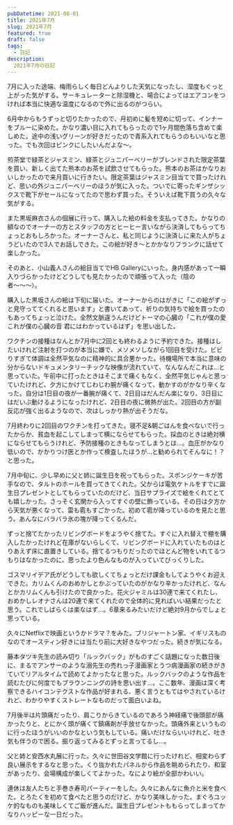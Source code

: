 ```yaml
---
pubDatetime: 2021-08-01
title: 2021年7月
slug: 2021年7月
featured: true
draft: false
tags:
  - 日記
description:
  2021年7月の日記
---
```


7月に入った途端、梅雨らしく毎日どんよりした天気になったし、湿度もぐっと上がった気がする。サーキュレーターと除湿機と、場合によってはエアコンをつければ本当に快適な温度になるので外に出るのがつらい。

6月中からもうずっと切りたかったので、月初めに髪を短めに切って、インナーをブルーに染めた。かなり濃い目に入れてもらったので1ヶ月間色落ち含めて楽しめた。途中の浅いグリーンが好きだったので青系入れてもらうのもいいなと思った。でも次回はピンクにしたいんだよな〜。

煎茶堂で緑茶とジャスミン、緑茶とジュニパーベリーがブレンドされた限定茶葉を買い、新しく出てた熊本のお茶を試飲させてもらった。熊本のお茶はかなりおいしかったので来月買いに行きたい。限定茶葉はジャスミン目当てで買ったけれど、思いの外ジュニパーベリーのほうが気に入った。ついでに寄ったギンザシックスで靴下がセールになってたので思わず買った。そういえば靴下買うの久々な気がする。

また黒坂麻衣さんの個展に行って、購入した絵の料金を支払ってきた。かなりの額なのでオーナーの方とスタッフの方とヒーヒー言いながら決済してもらってちょっとおもしろかった。オーナーさんと、私と同じように決済しに来た人がちょうどいたので3人でお話しできた。この絵が好き〜とかかなりフランクに話せて楽しかった。

そのあと、小山義人さんの絵目当てでHB Galleryにいった。身内感があって一瞬入りづらかったけどどうしても見たかったので頑張って入った（陰の者〜〜〜）。

購入した黒坂さんの絵は下旬に届いた。オーナーからのはがきに「この絵がずっと見守っててくれると思います」と書いてあって、祈りの気持ちで絵を買ったのもあってちょっと泣けた。全然文脈違うんだけどトーマの心臓の「これが僕の愛 これが僕の心臓の音 君にはわかっているはず」を思い出した。

ワクチンの接種はなんとか7月中に2回とも終わるように予約できた。接種はしたいけれど注射を打つのが本当に嫌で、メソメソしながら1回目を受けた。ビビりすぎて体調は全然平気なのに精神的に具合悪かった。待機場所で本当に意味の分からないドキュメンタリーチックな映像が流れていて、なんなんだこれは…と思っていた。午前中に打ったときはそこまで痛くもなく、全然平気じゃんと思っていたけれど、夕方にかけてじわじわ腕が痛くなって、動かすのがかなり辛くなった。自分は1日目の夜が一番腕が痛くて、2日目はだんだん楽になり、3日目にはだいぶ動けるようになったけれど、2日目の夜に微熱が出た。2回目の方が副反応が強く出るようなので、次はしっかり熱が出そうだな。

7月終わりに2回目のワクチンを打ってきた。寝不足&朝ごはんを食べないで行ったからか、貧血を起こしてしまって横にならせてもらった。採血のときは絶対横にならせてもらうけれど、予防接種のときもなってしまうとは…。血圧がかなり低いので、かかりつけ医とか作って検査したほうが…と勧められてそんなに！？と思った。

7月中旬に、少し早めに父と姉に誕生日を祝ってもらった。スポンジケーキが苦手なので、タルトのホールを買ってきてくれた。父からは電気ケトルをすでに誕生日プレゼントとしてもらっていたのだけど、当日サプライズで絵をくれてとても嬉しかった。さっそく玄関から入ってすぐの壁に飾っている。その日は夕方から天気が悪くなって、雷も雹もすごかった。初めて雹が降っているのを見たと思う。あんなにバラバラ氷の塊が降ってくるんだ。

ずっと捨てたかったリビングボードをようやく捨てた。すぐに入れ替えで棚を購入したかったけれど在庫がないらしくて、リビングボードに入れていたものはとりあえず床に直置きしている。捨てるつもりだったのでほとんど物をいれてるつもりはなかったのに、思ったより色んなものが入っていてびっくりした。

ゴスマリイデア氏がどうしても欲しくてちょっとだけ課金もしてようやくお迎えできた。カリムくんのおめかしとかぶっていたのがかなり辛かったけれど、なんとかカリムくんも引けたので良かった。花火ジャミルは30連で来てくれたし、おめかしレオナさんは20連で来てくれたので全体的に見ればいい結果だったと思う。これでしばらくは楽なはず…。6章来るみたいだけど絶対9月からでしょと思っている。

久々にNetflixで映画というかドラマ？をみた。ブリジャートン家、イギリスものなのでオースティン好きには当たり前に大好きなやつだった。続きが気になる。

藤本タツキ先生の読み切り「ルックバック」がものすごく話題になった数日後に、まるでアンサーのような溺先生の売れっ子漫画家とうつ病漫画家の続きがきていてリアルタイムで読めてよかったなと思った。ルックバックのような作品を読むたびに何度でもブラウンニングの詩を思い出す…。ここ数年、漫画は深く考察できるハイコンテクストな作品が好まれる、悪く言うともてはやされているけれど、わかりやすくストレートなものだって面白いよね。

7月後半は片頭痛だったり、肩こりからきているのであろう神経痛で後頭部が痛かったりと、とにかく頭が痛くて鎮痛剤が手放せなかった。頭痛外来というものに行ったほうがいいのかなという気もしている。痛いだけならいいけれど、吐き気も伴うので困る。振り返ってみるとずっと言ってるし…。

父と姉と安西水丸展に行った。久々に世田谷文学館に行ったけれど、相変わらず良い展示をするなと思った。くり抜かれたパネルから作品を眺められたり、和室があったり、会場構成が楽しくてよかった。なにより絵が全部かわいい。

連休は友人たちと手巻き寿司パーティーをした。久々にあんなに魚介と米を食べた。とろたくを初めて食べたと思うのだけど、かなり美味しかった。まぐろユッケ的なものも美味しくてご飯が進んだ。誕生日プレゼントももらってしまってかなりハッピーな一日だった。